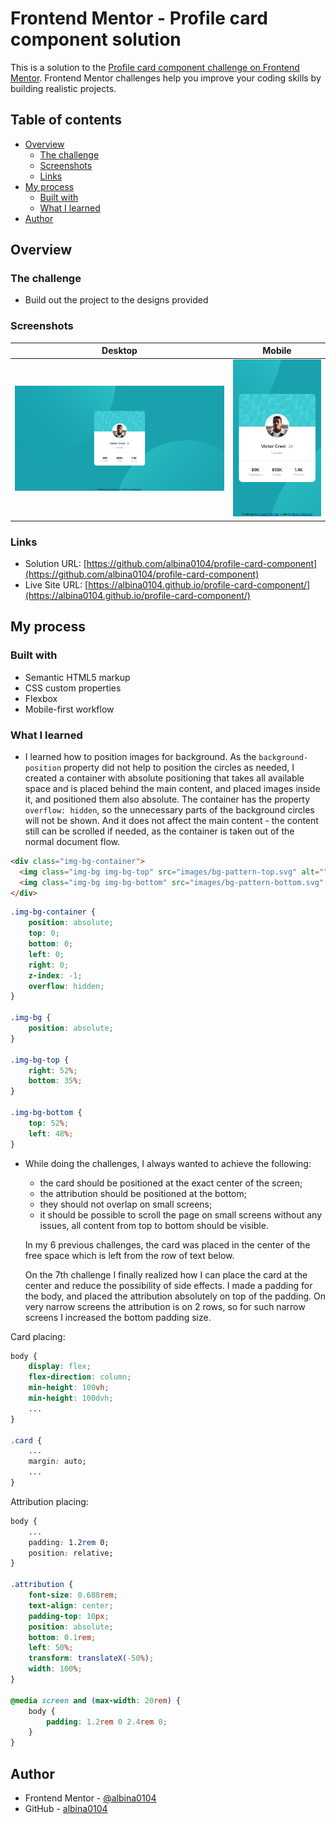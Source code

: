 # Frontend Mentor - Profile card component solution

This is a solution to the [Profile card component challenge on Frontend Mentor](https://www.frontendmentor.io/challenges/profile-card-component-cfArpWshJ). Frontend Mentor challenges help you improve your coding skills by building realistic projects. 

## Table of contents

- [Overview](#overview)
  - [The challenge](#the-challenge)
  - [Screenshots](#screenshots)
  - [Links](#links)
- [My process](#my-process)
  - [Built with](#built-with)
  - [What I learned](#what-i-learned)
- [Author](#author)

## Overview

### The challenge

- Build out the project to the designs provided

### Screenshots

|Desktop|Mobile|
|:-:|:-:|
|![](./screenshots/screenshot1.png)|![](./screenshots/screenshot2.png)|

### Links

- Solution URL: [https://github.com/albina0104/profile-card-component](https://github.com/albina0104/profile-card-component)
- Live Site URL: [https://albina0104.github.io/profile-card-component/](https://albina0104.github.io/profile-card-component/)

## My process

### Built with

- Semantic HTML5 markup
- CSS custom properties
- Flexbox
- Mobile-first workflow


### What I learned

- I learned how to position images for background. As the `background-position` property did not help to position the circles as needed, I created a container with absolute positioning that takes all available space and is placed behind the main content, and placed images inside it, and positioned them also absolute. The container has the property `overflow: hidden`, so the unnecessary parts of the background circles will not be shown. And it does not affect the main content - the content still can be scrolled if needed, as the container is taken out of the normal document flow.

```html
<div class="img-bg-container">
  <img class="img-bg img-bg-top" src="images/bg-pattern-top.svg" alt="">
  <img class="img-bg img-bg-bottom" src="images/bg-pattern-bottom.svg" alt="">
</div>
```
```css
.img-bg-container {
    position: absolute;
    top: 0;
    bottom: 0;
    left: 0;
    right: 0;
    z-index: -1;
    overflow: hidden;
}

.img-bg {
    position: absolute;
}

.img-bg-top {
    right: 52%;
    bottom: 35%;
}

.img-bg-bottom {
    top: 52%;
    left: 48%;
}
```

- While doing the challenges, I always wanted to achieve the following:
  - the card should be positioned at the exact center of the screen;
  - the attribution should be positioned at the bottom;
  - they should not overlap on small screens;
  - it should be possible to scroll the page on small screens without any issues, all content from top to bottom should be visible.
  
  In my 6 previous challenges, the card was placed in the center of the free space which is left from the row of text below.

  On the 7th challenge I finally realized how I can place the card at the center and reduce the possibility of side effects. I made a padding for the body, and placed the attribution absolutely on top of the padding. On very narrow screens the attribution is on 2 rows, so for such narrow screens I increased the bottom padding size.

Card placing:

```css
body {
    display: flex;
    flex-direction: column;
    min-height: 100vh;
    min-height: 100dvh;
    ...
}

.card {
    ...
    margin: auto;
    ...
}
```

Attribution placing:

```css
body {
    ...
    padding: 1.2rem 0;
    position: relative;
}

.attribution {
    font-size: 0.688rem;
    text-align: center;
    padding-top: 10px;
    position: absolute;
    bottom: 0.1rem;
    left: 50%;
    transform: translateX(-50%);
    width: 100%;
}

@media screen and (max-width: 20rem) {
    body {
        padding: 1.2rem 0 2.4rem 0;
    }
}
```

## Author

- Frontend Mentor - [@albina0104](https://www.frontendmentor.io/profile/albina0104)
- GitHub - [albina0104](https://github.com/albina0104)
